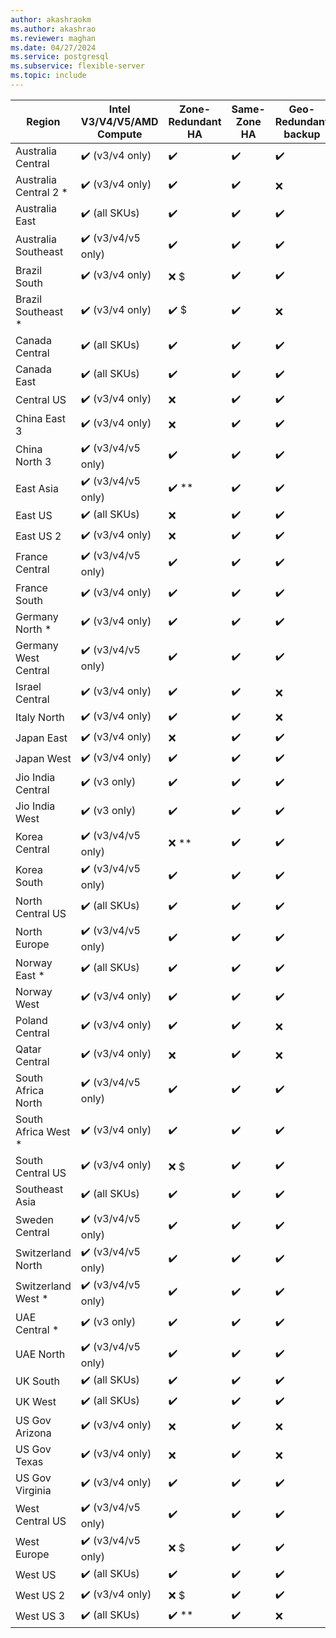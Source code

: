 ```yaml
---
author: akashraokm
ms.author: akashrao
ms.reviewer: maghan
ms.date: 04/27/2024
ms.service: postgresql
ms.subservice: flexible-server
ms.topic: include
---
```

| Region | Intel V3/V4/V5/AMD Compute | Zone-Redundant HA | Same-Zone HA | Geo-Redundant backup | 
| ------ | -------------------------- | ----------------- | ------------ | -------------------- | 
| Australia Central | :heavy_check_mark: (v3/v4 only) | :heavy_check_mark: | :heavy_check_mark: | :heavy_check_mark: | 
| Australia Central 2 * | :heavy_check_mark: (v3/v4 only) | :heavy_check_mark: | :heavy_check_mark: | :x: | 
| Australia East | :heavy_check_mark: (all SKUs) | :heavy_check_mark: | :heavy_check_mark: | :heavy_check_mark: | 
| Australia Southeast | :heavy_check_mark: (v3/v4/v5 only) | :heavy_check_mark: | :heavy_check_mark: | :heavy_check_mark: | 
| Brazil South | :heavy_check_mark: (v3/v4 only) | :x: $ | :heavy_check_mark: | :heavy_check_mark: | 
| Brazil Southeast * | :heavy_check_mark: (v3/v4 only) | :heavy_check_mark: $ | :heavy_check_mark: | :x: | 
| Canada Central | :heavy_check_mark: (all SKUs) | :heavy_check_mark: | :heavy_check_mark: | :heavy_check_mark: | 
| Canada East | :heavy_check_mark: (all SKUs) | :heavy_check_mark: | :heavy_check_mark: | :heavy_check_mark: | 
| Central US | :heavy_check_mark: (v3/v4 only) | :x: | :heavy_check_mark: | :heavy_check_mark: | 
| China East 3 | :heavy_check_mark: (v3/v4 only) | :x: | :heavy_check_mark: | :heavy_check_mark: | 
| China North 3 | :heavy_check_mark: (v3/v4/v5 only) | :heavy_check_mark: | :heavy_check_mark: | :heavy_check_mark: | 
| East Asia | :heavy_check_mark: (v3/v4/v5 only) | :heavy_check_mark: ** | :heavy_check_mark: | :heavy_check_mark: | 
| East US | :heavy_check_mark: (all SKUs) | :x: | :heavy_check_mark: | :heavy_check_mark: | 
| East US 2 | :heavy_check_mark: (v3/v4 only) | :x: | :heavy_check_mark: | :heavy_check_mark: | 
| France Central | :heavy_check_mark: (v3/v4/v5 only) | :heavy_check_mark: | :heavy_check_mark: | :heavy_check_mark: | 
| France South | :heavy_check_mark: (v3/v4 only) | :heavy_check_mark: | :heavy_check_mark: | :heavy_check_mark: | 
| Germany North * | :heavy_check_mark: (v3/v4 only) | :heavy_check_mark: | :heavy_check_mark: | :heavy_check_mark: | 
| Germany West Central | :heavy_check_mark: (v3/v4/v5 only) | :heavy_check_mark: | :heavy_check_mark: | :heavy_check_mark: | 
| Israel Central | :heavy_check_mark: (v3/v4 only) | :heavy_check_mark: | :heavy_check_mark: | :x: | 
| Italy North | :heavy_check_mark: (v3/v4 only) | :heavy_check_mark: | :heavy_check_mark: | :x: | 
| Japan East | :heavy_check_mark: (v3/v4 only) | :x: | :heavy_check_mark: | :heavy_check_mark: | 
| Japan West | :heavy_check_mark: (v3/v4 only) | :heavy_check_mark: | :heavy_check_mark: | :heavy_check_mark: | 
| Jio India Central | :heavy_check_mark: (v3 only) | :heavy_check_mark: | :heavy_check_mark: | :heavy_check_mark: | 
| Jio India West | :heavy_check_mark: (v3 only) | :heavy_check_mark: | :heavy_check_mark: | :heavy_check_mark: | 
| Korea Central | :heavy_check_mark: (v3/v4/v5 only) | :x: ** | :heavy_check_mark: | :heavy_check_mark: | 
| Korea South | :heavy_check_mark: (v3/v4/v5 only) | :heavy_check_mark: | :heavy_check_mark: | :heavy_check_mark: | 
| North Central US | :heavy_check_mark: (all SKUs) | :heavy_check_mark: | :heavy_check_mark: | :heavy_check_mark: | 
| North Europe | :heavy_check_mark: (v3/v4/v5 only) | :heavy_check_mark: | :heavy_check_mark: | :heavy_check_mark: | 
| Norway East * | :heavy_check_mark: (all SKUs) | :heavy_check_mark: | :heavy_check_mark: | :heavy_check_mark: | 
| Norway West | :heavy_check_mark: (v3/v4 only) | :heavy_check_mark: | :heavy_check_mark: | :heavy_check_mark: | 
| Poland Central | :heavy_check_mark: (v3/v4 only) | :heavy_check_mark: | :heavy_check_mark: | :x: | 
| Qatar Central | :heavy_check_mark: (v3/v4 only) | :x: | :heavy_check_mark: | :x: | 
| South Africa North | :heavy_check_mark: (v3/v4/v5 only) | :heavy_check_mark: | :heavy_check_mark: | :heavy_check_mark: | 
| South Africa West * | :heavy_check_mark: (v3/v4 only) | :heavy_check_mark: | :heavy_check_mark: | :heavy_check_mark: | 
| South Central US | :heavy_check_mark: (v3/v4 only) | :x: $ | :heavy_check_mark: | :heavy_check_mark: | 
| Southeast Asia | :heavy_check_mark: (all SKUs) | :heavy_check_mark: | :heavy_check_mark: | :heavy_check_mark: | 
| Sweden Central | :heavy_check_mark: (v3/v4/v5 only) | :heavy_check_mark: | :heavy_check_mark: | :heavy_check_mark: | 
| Switzerland North | :heavy_check_mark: (v3/v4/v5 only) | :heavy_check_mark: | :heavy_check_mark: | :heavy_check_mark: | 
| Switzerland West * | :heavy_check_mark: (v3/v4/v5 only) | :heavy_check_mark: | :heavy_check_mark: | :heavy_check_mark: | 
| UAE Central * | :heavy_check_mark: (v3 only) | :heavy_check_mark: | :heavy_check_mark: | :heavy_check_mark: | 
| UAE North | :heavy_check_mark: (v3/v4/v5 only) | :heavy_check_mark: | :heavy_check_mark: | :heavy_check_mark: | 
| UK South | :heavy_check_mark: (all SKUs) | :heavy_check_mark: | :heavy_check_mark: | :heavy_check_mark: | 
| UK West | :heavy_check_mark: (all SKUs) | :heavy_check_mark: | :heavy_check_mark: | :heavy_check_mark: | 
| US Gov Arizona | :heavy_check_mark: (v3/v4 only) | :x: | :heavy_check_mark: | :x: | 
| US Gov Texas | :heavy_check_mark: (v3/v4 only) | :x: | :heavy_check_mark: | :x: | 
| US Gov Virginia | :heavy_check_mark: (v3/v4 only) | :heavy_check_mark: | :heavy_check_mark: | :heavy_check_mark: | 
| West Central US | :heavy_check_mark: (v3/v4/v5 only) | :heavy_check_mark: | :heavy_check_mark: | :heavy_check_mark: | 
| West Europe | :heavy_check_mark: (v3/v4/v5 only) | :x: $ | :heavy_check_mark: | :heavy_check_mark: | 
| West US | :heavy_check_mark: (all SKUs) | :heavy_check_mark: | :heavy_check_mark: | :heavy_check_mark: | 
| West US 2 | :heavy_check_mark: (v3/v4 only) | :x: $ | :heavy_check_mark: | :heavy_check_mark: | 
| West US 3 | :heavy_check_mark: (all SKUs) | :heavy_check_mark: ** | :heavy_check_mark: | :x: | 
